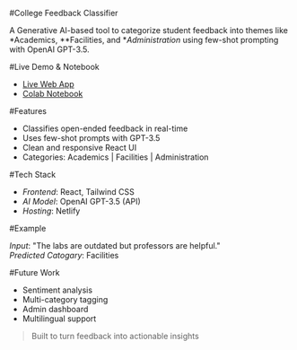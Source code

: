 #College Feedback Classifier

A Generative AI-based tool to categorize student feedback into themes like *Academics, **Facilities, and **Administration* using few-shot prompting with OpenAI GPT-3.5.


#Live Demo & Notebook

- [Live Web App](https://gleaming-madeleine-167cee.netlify.app/)
- [Colab Notebook](https://colab.research.google.com/drive/1n6WRjHGSMA0bOSA0linJYilsfi259aLQ?usp=sharing)


#Features

- Classifies open-ended feedback in real-time  
- Uses few-shot prompts with GPT-3.5  
- Clean and responsive React UI  
- Categories: Academics | Facilities | Administration  


#Tech Stack

- *Frontend*: React, Tailwind CSS  
- *AI Model*: OpenAI GPT-3.5 (API)  
- *Hosting*: Netlify  


#Example

*Input*: "The labs are outdated but professors are helpful."  
*Predicted Catogary*: Facilities


#Future Work

- Sentiment analysis  
- Multi-category tagging  
- Admin dashboard  
- Multilingual support  


> Built to turn feedback into actionable insights 
